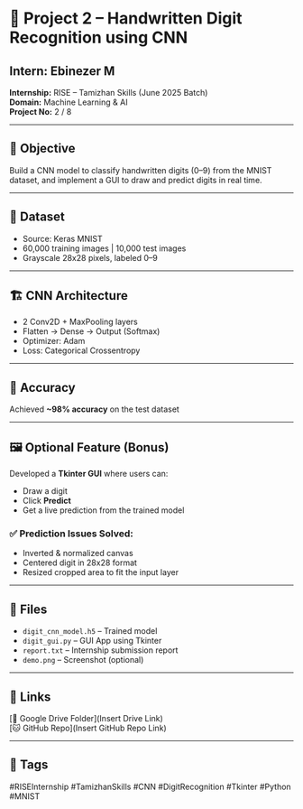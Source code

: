# 🧠 Project 2 – Handwritten Digit Recognition using CNN

## Intern: Ebinezer M  
**Internship:** RISE – Tamizhan Skills (June 2025 Batch)  
**Domain:** Machine Learning & AI  
**Project No:** 2 / 8

---

## 📌 Objective
Build a CNN model to classify handwritten digits (0–9) from the MNIST dataset, and implement a GUI to draw and predict digits in real time.

---

## 💾 Dataset
- Source: Keras MNIST
- 60,000 training images | 10,000 test images
- Grayscale 28x28 pixels, labeled 0–9

---

## 🏗️ CNN Architecture
- 2 Conv2D + MaxPooling layers
- Flatten → Dense → Output (Softmax)
- Optimizer: Adam
- Loss: Categorical Crossentropy

---

## 🧪 Accuracy
Achieved **~98% accuracy** on the test dataset

---

## 🖼️ Optional Feature (Bonus)
Developed a **Tkinter GUI** where users can:
- Draw a digit
- Click **Predict**
- Get a live prediction from the trained model

### ✅ Prediction Issues Solved:
- Inverted & normalized canvas
- Centered digit in 28x28 format
- Resized cropped area to fit the input layer

---

## 📂 Files
- `digit_cnn_model.h5` – Trained model
- `digit_gui.py` – GUI App using Tkinter
- `report.txt` – Internship submission report
- `demo.png` – Screenshot (optional)

---

## 🔗 Links
[🔗 Google Drive Folder](Insert Drive Link)  
[🐱 GitHub Repo](Insert GitHub Repo Link)

---

## 📢 Tags
#RISEInternship #TamizhanSkills #CNN #DigitRecognition #Tkinter #Python #MNIST
